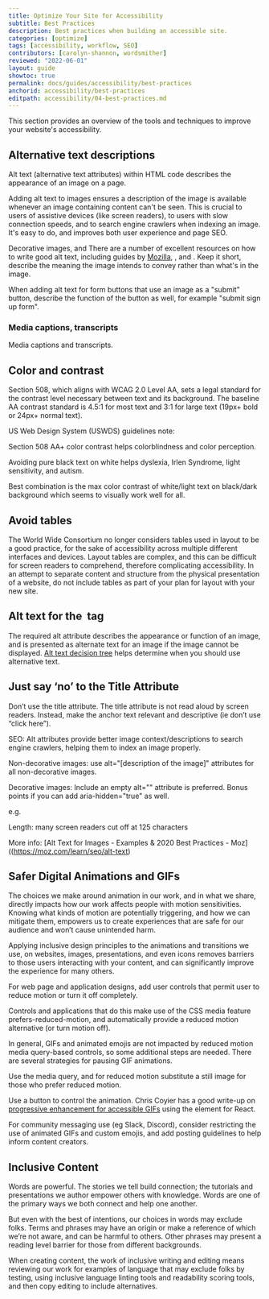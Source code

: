 ```yaml
---
title: Optimize Your Site for Accessibility
subtitle: Best Practices
description: Best practices when building an accessible site.
categories: [optimize]
tags: [accessibility, workflow, SEO]
contributors: [carolyn-shannon, wordsmither]
reviewed: "2022-06-01"
layout: guide
showtoc: true
permalink: docs/guides/accessibility/best-practices
anchorid: accessibility/best-practices
editpath: accessibility/04-best-practices.md
---
```


This section provides an overview of the tools and techniques to improve your website's accessibility.

## Alternative text descriptions

Alt text (alternative text attributes) within HTML code describes the appearance of an image on a page. 

Adding alt text to images ensures a description of the image is available whenever an image containing content can't be seen. This is crucial to users of assistive devices (like screen readers), to users with slow connection speeds, and to search engine crawlers when indexing an image. It's easy to do, and improves both user experience and page SEO.

Decorative images, and There are a number of excellent resources on how to write good alt text, including guides by [Mozilla](https://moz.com/learn/seo/alt-text), [](), and [](). Keep it short, describe the meaning the image intends to convey rather than what's in the image. 

When adding alt text for form buttons that use an image as a "submit" button, describe the function of the button as well, for example "submit sign up form". 

### Media captions, transcripts

Media captions and transcripts.

## Color and contrast

Section 508, which aligns with WCAG 2.0 Level AA, sets a legal standard for the contrast level necessary between text and its background. The baseline AA contrast standard is 4.5:1 for most text and 3:1 for large text (19px+ bold or 24px+ normal text). 

US Web Design System (USWDS) guidelines note:

Section 508 AA+ color contrast helps colorblindness and color perception.

Avoiding pure black text on white helps dyslexia, Irlen Syndrome, light sensitivity, and autism.

Best combination is the max color contrast of white/light text on black/dark background which seems to visually work well for all.



## Avoid tables

The World Wide Consortium no longer considers tables used in layout to be a good practice, for the sake of accessibility across multiple different interfaces and devices. Layout tables are complex, and this can be difficult for screen readers to comprehend, therefore complicating accessibility. In an attempt to separate content and structure from the physical presentation of a website, do not include tables as part of your plan for layout with your new site.



## Alt text for the <image> tag

The required alt attribute describes the appearance or function of an image, and is presented as alternate text for an image if the image cannot be displayed.  [Alt text decision tree](https://www.w3.org/WAI/tutorials/images/decision-tree/) helps determine when you should use alternative text.

## Just say ‘no’ to the Title Attribute

Don’t use the title attribute. The title attribute is not read aloud by screen readers. Instead, make the anchor text relevant and descriptive (ie don’t use “click here”).

SEO: Alt attributes provide better image context/descriptions to search engine crawlers, helping them to index an image properly.

Non-decorative images: use alt="[description of the image]" attributes for all non-decorative images. 

Decorative images: Include an empty alt="" attribute is preferred. Bonus points if you can add aria-hidden="true" as well. 

e.g. <img src='/img/mybackgroundimage.png' alt="" aria-hidden="true" />

Length: many screen readers cut off at 125 characters

More info: [Alt Text for Images - Examples & 2020 Best Practices - Moz]((https://moz.com/learn/seo/alt-text) 

## Safer Digital Animations and GIFs

The choices we make around animation in our work, and in what we share, directly impacts how our work affects people with motion sensitivities. Knowing what kinds of motion are potentially triggering, and how we can mitigate them, empowers us to create experiences that are safe for our audience and won’t cause unintended harm. 

Applying inclusive design principles to the animations and transitions we use, on websites, images, presentations, and even icons removes barriers to those users interacting with your content, and can significantly improve the experience for many others.

For web page and application designs, add user controls that permit user to reduce motion or turn it off completely.

Controls and applications that do this make use of the CSS media feature prefers-reduced-motion, and automatically provide a reduced motion alternative (or turn motion off). 

In general, GIFs and animated emojis are not impacted by reduced motion media query-based controls, so some additional steps are needed. There are several strategies for pausing GIF animations. 

Use the media query, and for reduced motion substitute a still image for those who prefer reduced motion. 

Use a button to control the animation. Chris Coyier has a good write-up on [progressive enhancement for accessible GIFs](https://css-tricks.com/gifs-and-prefers-reduced-motion/) using the <picture> element for React.

For community messaging use (eg Slack, Discord), consider restricting the use of animated GIFs and custom emojis, and add posting guidelines to help inform content creators.

## Inclusive Content

Words are powerful. The stories we tell build connection; the tutorials and presentations we author empower others with knowledge. Words are one of the primary ways we both connect and help one another. 

But even with the best of intentions, our choices in words may exclude folks. Terms and phrases may have an origin or make a reference of which we’re not aware, and can be harmful to others. Other phrases may present a reading level barrier for those from different backgrounds.

When creating content, the work of inclusive writing and editing means reviewing our work for examples of language that may exclude folks by testing, using inclusive language linting tools and readability scoring tools, and then copy editing to include alternatives.

